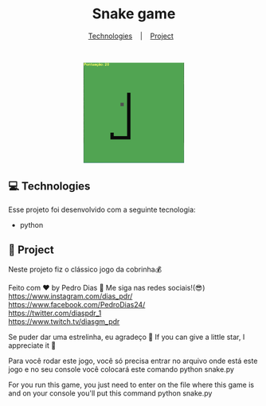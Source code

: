 <h1 align="center">
  Snake game
</h1>

<p align="center"> 
  <a href="#-Technologies">Technologies</a>&nbsp;&nbsp;&nbsp; |&nbsp;&nbsp;&nbsp;
  <a href="#-Project">Project</a>&nbsp;&nbsp;&nbsp;
</p>

<br>

<p align="center">
  <img alt="./image.png" src="./image.png" width="40%">
</p>

## 💻 Technologies

Esse projeto foi desenvolvido com a seguinte tecnologia:
- python


## 📄 Project
Neste projeto fiz o clássico jogo da cobrinha💰


Feito com ♥ by Pedro Dias :wave: Me siga nas redes sociais!(😎) <br>
https://www.instagram.com/dias_pdr/ <br> 
https://www.facebook.com/PedroDias24/ <br>
https://twitter.com/diaspdr_1 <br>
https://www.twitch.tv/diasgm_pdr <br>

Se puder dar uma estrelinha, eu agradeço 🤩
If you can give a little star, I appreciate it 🤩

Para você rodar este jogo, você só precisa entrar no arquivo onde está este jogo e no seu console você colocará este comando python snake.py 


For you run this game, you just need to enter on the file where this game is and on your console you'll put this command python snake.py
